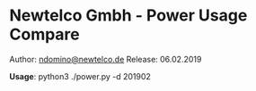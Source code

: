 # Newtelco Gmbh - Power Usage Compare
Author: ndomino@newtelco.de
Release: 06.02.2019

**Usage**: python3 ./power.py -d 201902

